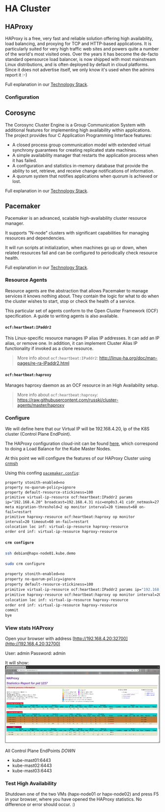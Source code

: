 # HA Cluster

## HAProxy

HAProxy is a free, very fast and reliable solution offering high availability, load balancing, and proxying for TCP and HTTP-based applications. It is particularly suited for very high traffic web sites and powers quite a number of the world's most visited ones. Over the years it has become the de-facto standard opensource load balancer, is now shipped with most mainstream Linux distributions, and is often deployed by default in cloud platforms. Since it does not advertise itself, we only know it's used when the admins report it :-)

Full explanation in our [Technology Stack](technologies.md#HAProxy).

### Configuration

## Corosync

The Corosync Cluster Engine is a Group Communication System with additional features for implementing high availability within applications. The project provides four C Application Programming Interface features:

* A closed process group communication model with extended virtual synchrony guarantees for creating replicated state machines.
* A simple availability manager that restarts the application process when it has failed.
* A configuration and statistics in-memory database that provide the ability to set, retrieve, and receive change notifications of information.
* A quorum system that notifies applications when quorum is achieved or lost.

Full explanation in our [Technology Stack](technologies.md#Corosync).

## Pacemaker

Pacemaker is an advanced, scalable high-availability cluster resource manager.

It supports "N-node" clusters with significant capabilities for managing resources and dependencies.

It will run scripts at initialization, when machines go up or down, when related resources fail and can be configured to periodically check resource health.

Full explanation in our [Technology Stack](technologies.md#Pacemaker).

### Resource Agents

Resource agents are the abstraction that allows Pacemaker to manage services it knows nothing about. They contain the logic for what to do when the cluster wishes to start, stop or check the health of a service.

This particular set of agents conform to the Open Cluster Framework (OCF) specification. A guide to writing agents is also available.

#### `ocf:heartbeat:IPaddr2`

This Linux-specific resource manages IP alias IP addresses. It can add an IP alias, or remove one. In addition, it can implement Cluster Alias IP functionality if invoked as a clone resource.

> More info about `ocf:heartbeat:IPaddr2`: http://linux-ha.org/doc/man-pages/re-ra-IPaddr2.html

#### `ocf:heartbeat:haproxy`

Manages haproxy daemon as an OCF resource in an High Availability setup.

> More info about `ocf:heartbeat:haproxy`: https://raw.githubusercontent.com/russki/cluster-agents/master/haproxy

### Configure

We will define here that our Virtual IP will be 192.168.4.20, ip of the K8S cluster (Control Plane EndPoint).

The HAProxy configuration cloud-init can be found [here](/data/debian/hapx/user-data), which correspond to doing a Load Balance for the Kube Master Nodes.

At this point we will configure the features of our HAProxy Cluster using [crmsh](https://crmsh.github.io/)

Using this confing [`pacemaker.config`](../pacemaker/pacemaker.config):

```config
property stonith-enabled=no
property no-quorum-policy=ignore
property default-resource-stickiness=100
primitive virtual-ip-resource ocf:heartbeat:IPaddr2 params ip="192.168.4.20" broadcast=192.168.4.31 nic=enp0s3.41 cidr_netmask=27 meta migration-threshold=2 op monitor interval=20 timeout=60 on-fail=restart
primitive haproxy-resource ocf:heartbeat:haproxy op monitor interval=20 timeout=60 on-fail=restart
colocation loc inf: virtual-ip-resource haproxy-resource
order ord inf: virtual-ip-resource haproxy-resource
```

#### `crm configure`

```bash
ssh debian@hapx-node01.kube.demo

sudo crm configure

property stonith-enabled=no
property no-quorum-policy=ignore
property default-resource-stickiness=100
primitive virtual-ip-resource ocf:heartbeat:IPaddr2 params ip="192.168.4.20" broadcast=192.168.4.31 nic=enp0s3.41 cidr_netmask=27 meta migration-threshold=2 op monitor interval=20 timeout=60 on-fail=restart
primitive haproxy-resource ocf:heartbeat:haproxy op monitor interval=20 timeout=60 on-fail=restart
colocation loc inf: virtual-ip-resource haproxy-resource
order ord inf: virtual-ip-resource haproxy-resource
commit
bye
```

### View stats HAProxy

Open your browser with address [http://192.168.4.20:32700](http://192.168.4.20:32700)

User: admin
Password: admin

It will show:
![](images/haproxy-cluster-stats.png)

All Control Plane EndPoints *DOWN*

* kube-mast01:6443
* kube-mast02:6443
* kube-mast03:6443

### Test High Availability 
Shutdown one of the two VMs (hapx-node01 or hapx-node02) and press F5 in your browser, where you have opened the HAProxy statistics. No difference or error should occur. :)
